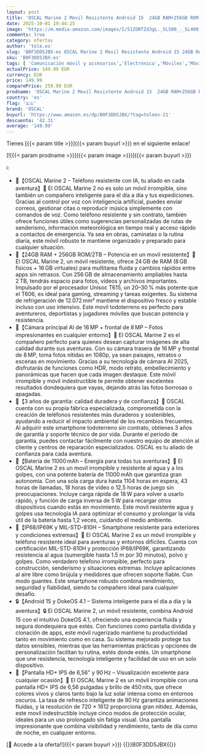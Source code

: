 ```yaml
---
layout: post
title: 'OSCAL Marine 2 Movil Resistente Android 15  24GB RAM+256GB ROM TF 2TB  Móvil Irrompible  Batería 10600mAh Teléfono Movil  6 56" HD+ 90Hz  Cámara AI  IP68/IP69K  NFC/OTG/GPS/Huella Dactilar/Face ID'
date: 2025-10-01 19:44:25
image: 'https://m.media-amazon.com/images/I/51ZORTZd3gL._SL500_._SL400_.jpg'
comments: true
category: ofertas
author: 'tole.es'
slug: 'B0F3DD5JBX-es OSCAL Marine 2 Movil Resistente Android 15 24GB RAM+256GB...'
sku: 'B0F3DD5JBX-es'
tags: [ 'Comunicación móvil y accesorios','Electrónica','Móviles','Móviles y smartphones libres','android','oscal','🇪🇸', ]
actualPrice: 149.99 EUR
currency: EUR
price: 149.99
comparePrice: 259.99 EUR
prodname: 'OSCAL Marine 2 Movil Resistente Android 15  24GB RAM+256GB ROM TF 2TB  Móvil Irrompible  Batería 10600mAh Teléfono Movil  6 56" HD+ 90Hz  Cámara AI  IP68/IP69K  NFC/OTG/GPS/Huella Dactilar/Face ID'
country: 'es'
flag: '🇪🇸'
brand: 'OSCAL'
buyurl: 'https://www.amazon.es/dp/B0F3DD5JBX/?tag=tolees-21'
descuento: '42.31'
average: '149.99'
---
```


Tienes [{{< param title >}}]({{< param buyurl >}}) en el siguiente enlace!

[![{{< param prodname >}}]({{< param image >}})]({{< param buyurl >}})

ℹ️:

- 🤖【OSCAL Marine 2 – Teléfono resistente con IA, tu aliado en cada aventura】🤖 El OSCAL Marine 2 no es solo un móvil irrompible, sino también un compañero inteligente para el día a día y tus expediciones. Gracias al control por voz con inteligencia artificial, puedes enviar correos, gestionar citas o reproducir música simplemente con comandos de voz. Como teléfono resistente y sin contrato, también ofrece funciones útiles como sugerencias personalizadas de rutas de senderismo, información meteorológica en tiempo real y acceso rápido a contactos de emergencia. Ya sea en obras, caminatas o la rutina diaria, este móvil robusto te mantiene organizado y preparado para cualquier situación.
- 📱【24GB RAM + 256GB ROM/2TB – Potencia en un movil resistente】📱 El OSCAL Marine 2, un móvil resistente, ofrece 24 GB de RAM (8 GB físicos + 16 GB virtuales) para multitarea fluida y cambios rápidos entre apps sin retrasos. Con 256 GB de almacenamiento ampliables hasta 2 TB, tendrás espacio para fotos, vídeos y archivos importantes. Impulsado por el procesador Unisoc T615, un 20–30 % más potente que el T606, es ideal para gaming, streaming y tareas exigentes. Su sistema de refrigeración de 12.072 mm² mantiene el dispositivo fresco y estable incluso con uso intensivo. Este movil todoterreno es perfecto para aventureros, deportistas y jugadores móviles que buscan potencia y resistencia.
- 📸【Cámara principal AI de 16 MP + frontal de 8 MP – Fotos impresionantes en cualquier entorno】📸 El OSCAL Marine 2 es el compañero perfecto para quienes desean capturar imágenes de alta calidad durante sus aventuras. Con su cámara trasera de 16 MP y frontal de 8 MP, toma fotos nítidas en 1080p, ya sean paisajes, retratos o escenas en movimiento. Gracias a su tecnología de cámara AI 2025, disfrutarás de funciones como HDR, modo retrato, embellecimiento y panorámicas que hacen que cada imagen destaque. Este móvil irrompible y móvil indestructible te permite obtener excelentes resultados dondequiera que vayas, dejando atrás las fotos borrosas o apagadas.
- 💌【3 años de garantía: calidad duradera y de confianza】💌 OSCAL cuenta con su propia fábrica especializada, comprometida con la creación de teléfonos resistentes más duraderos y sostenibles, ayudando a reducir el impacto ambiental de los recambios frecuentes. Al adquirir este smartphone todoterreno sin contrato, obtienes 3 años de garantía y soporte técnico de por vida. Durante el periodo de garantía, puedes contactar fácilmente con nuestro equipo de atención al cliente y centros de reparación especializados. OSCAL es tu aliado de confianza para cada aventura.
- 🔋【Batería de 11000 mAh – Energía para todas tus aventuras】🔋 El OSCAL Marine 2 es un movil irrompible y resistente al agua y a los golpes, con una potente batería de 11000 mAh que garantiza gran autonomía. Con una sola carga dura hasta 1104 horas en espera, 43 horas de llamadas, 18 horas de vídeo o 12,5 horas de juego sin preocupaciones. Incluye carga rápida de 18 W para volver a usarlo rápido, y función de carga inversa de 5 W para recargar otros dispositivos cuando estás en movimiento. Este movil resistente agua y golpes usa tecnología IA para optimizar el consumo y prolongar la vida útil de la batería hasta 1,2 veces, cuidando el medio ambiente.
- 💪【IP68/IP69K y MIL-STD-810H – Smartphone resistente para exteriores y condiciones extremas】💪 El OSCAL Marine 2 es un móvil irrompible y teléfono resistente ideal para aventuras y entornos difíciles. Cuenta con certificación MIL-STD-810H y protección IP68/IP69K, garantizando resistencia al agua (sumergible hasta 1.5 m por 30 minutos), polvo y golpes. Como verdadero telefono irrompible, perfecto para construcción, senderismo y situaciones extremas. Incluye aplicaciones al aire libre como brújula y medidores que ofrecen soporte fiable. Con modo guantes. Este smartphone robusto combina rendimiento, seguridad y fiabilidad, siendo tu compañero ideal para cualquier desafío.
- 🔒【Android 15 y DokeOS 4.1 – Sistema inteligente para el día a día y la aventura】🔒 El OSCAL Marine 2, un móvil resistente, combina Android 15 con el intuitivo DokeOS 4.1, ofreciendo una experiencia fluida y segura dondequiera que estés. Con funciones como pantalla dividida y clonación de apps, este móvil rugerizado mantiene tu productividad tanto en movimiento como en casa. Su sistema mejorado protege tus datos sensibles, mientras que las herramientas prácticas y opciones de personalización facilitan tu rutina, estés donde estés. Un smartphone que une resistencia, tecnología inteligente y facilidad de uso en un solo dispositivo.
- 🌈【Pantalla HD+ IPS de 6,56" y 90 Hz – Visualización excelente para cualquier ocasión】🌈 El OSCAL Marine 2 es un móvil irrompible con una pantalla HD+ IPS de 6,56 pulgadas y brillo de 450 nits, que ofrece colores vivos y claros tanto bajo la luz solar intensa como en entornos oscuros. La tasa de refresco inteligente de 90 Hz garantiza animaciones fluidas, y la resolución de 720 × 1612 proporciona gran nitidez. Además, este movil indestructible incluye cinco modos de protección ocular, ideales para un uso prolongado sin fatiga visual. Una pantalla impresionante que combina visibilidad y rendimiento, tanto de día como de noche, en cualquier entorno.

[🛒 Accede a la oferta!!]({{< param buyurl >}})
{{<world>}}B0F3DD5JBX{{</world>}}

